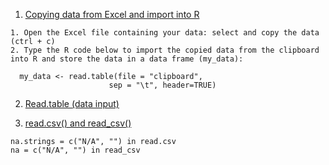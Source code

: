 1. [Copying data from Excel and import into R](http://www.sthda.com/english/wiki/reading-data-from-excel-files-xls-xlsx-into-r)

```
1. Open the Excel file containing your data: select and copy the data (ctrl + c)
2. Type the R code below to import the copied data from the clipboard into R and store the data in a data frame (my_data):

  my_data <- read.table(file = "clipboard", 
                      sep = "\t", header=TRUE)
```

2. [Read.table (data input)](http://math.furman.edu/~dcs/courses/math47/R/library/base/html/read.table.html)

3. [read.csv() and read_csv()]( https://stackoverflow.com/questions/77809528/what-is-the-difference-between-the-read-csv-and-read-csv-function-in-r-when-work)

```
na.strings = c("N/A", "") in read.csv
na = c("N/A", "") in read_csv
```
